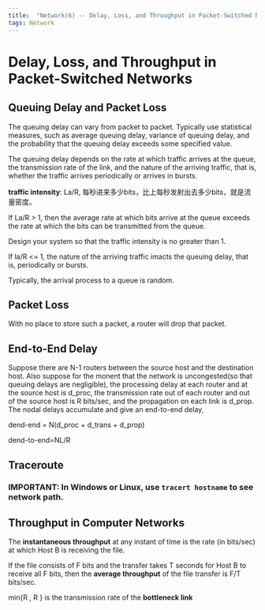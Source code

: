 ```yaml
---
title:  "Network(6) -- Delay, Loss, and Throughput in Packet-Switched Networks"
tags: Network
---
```


# Delay, Loss, and Throughput in Packet-Switched Networks

## Queuing Delay and Packet Loss

The queuing delay can vary from packet to packet. Typically use statistical measures, such as average queuing delay, variance of queuing delay, and the probability that the queuing delay exceeds some specified value.

The queuing delay depends on the rate at which traffic arrives at the queue, the transmission rate of the link, and the nature of the arriving traffic, that is, whether the traffic arrives periodically or arrives in bursts.

**traffic intensity**: La/R, 每秒进来多少bits，比上每秒发射出去多少bits，就是流量密度。

If La/R > 1, then the average rate at which bits arrive at the queue exceeds the rate at which the bits can be transmitted from the queue.

Design your system so that the traffic intensity is no greater than 1.

If la/R <= 1, the nature of the arriving traffic imacts the queuing delay, that is, periodically or bursts.

Typically, the arrival process to a queue is random.

## Packet Loss

With no place to store such a packet, a router will drop that packet.

## End-to-End Delay

Suppose there are N-1 routers between the source host and the destination host. Also suppose for the monent that the network is uncongested(so that queuing delays are negligible), the processing delay at each router and at the source host is d_proc, the transmission rate out of each router and out of the source host is R bits/sec, and the propagation on each link is d_prop. The nodal delays accumulate and give an end-to-end delay,

dend-end = N(d_proc + d_trans + d_prop)

dend-to-end=NL/R

## Traceroute

### IMPORTANT: In Windows or Linux, use `tracert hostname` to see network path.

## Throughput in Computer Networks

The **instantaneous throughput** at any instant of time is the rate (in bits/sec) at which Host B is receiving the file.

If the file consists of F bits and the transfer takes T seconds for Host B to receive all F bits, then the **average throughput** of the file transfer is F/T bits/sec.

min{R , R } is the transmission rate of the **bottleneck link**
